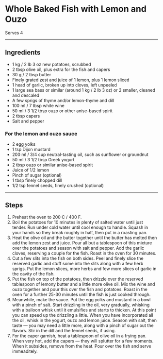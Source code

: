 # Whole Baked Fish with Lemon and Ouzo

Serves 4

---

## Ingredients

* 1 kg / 2 lb 3 oz new potatoes, scrubbed
* 2 tbsp olive oil, plus extra for the fish and capers 
* 30 g / 2 tbsp butter
* Finely grated zest and juice of 1 lemon, plus 1 lemon sliced
* 1 head of garlic, broken up into cloves, left unpeeled
* 1 large sea bass or similar (around 1 kg / 2 lb 3 oz) or 2 smaller, cleaned and descaled
* A few sprigs of thyme and/or lemon-thyme and dill
* 100 ml / 7 tbsp white wine
* 50 ml / 3 1/2 tbsp ouzo or other anise-based spirit
* 2 tbsp capers
* Salt and pepper

### For the lemon and ouzo sauce
* 2 egg yolks
* 1 tsp Dijon mustard
* 200 ml / 3/4 cup neutral-tasting oil, such as sunflower or groundnut
* 50 ml / 3 1/2 tbsp Greek yogurt
* 2 tbsp ouzo or similar anise-based spirit
* Juice of 1/2 lemon
* Pinch of sugar (optional)
* 1 tbsp finely chopped dill
* 1/2 tsp fennel seeds, finely crushed (optional)

---

## Steps

1.  Preheat the oven to 200 C / 400 F.
2.  Boil the potatoes for 10 minutes in plenty of salted water until just tender. Run under cold water until cool enough to handle. Squash in your hands so they break roughly in half, then put in a roasting pan.
3.  Heat the olive oil and the butter together until the butter has melted then add the lemon zest and juice. Pour all but a tablespoon of this mixture over the potatoes and season with salt and pepper. Add the garlic cloves, reserving a couple for the fish. Roast in the oven for 30 minutes.
4.  Cut a few slits into the fish on both sides. Peel and finely slice the reserved garlic and stuff some into the slits along with a few herb sprigs. Put the lemon slices, more herbs and few more slices of garlic in the cavity of the fish.
5.  Put the fish on top of the potatoes, then drizzle over the reserved tablespoon of lemony butter and a little more olive oil. Mix the wine and ouzo together and pour this over the fish and potatoes. Roast in the oven for a further 25-30 minutes until the fish is just cooked through.
6.  Meanwhile, make the sauce. Put the egg yolks and mustard in a bowl with a pinch of salt. Start drizzling in the oil, very gradually, whisking with a balloon whisk until it emulsifies and starts to thicken. At this point you can speed up the drizzling a little. When you have incorporated all the oil, whisk in the yogurt, ouzo and lemon juice. Season with salt, then taste — you may need a little more, along with a pinch of sugar out the flavors. Stir in the dill and the fennel seeds, if using.
7.  For the caper garnish, heat a tablespoon of olive oil in a frying pan. When very hot, add the capers — they will splutter for a few moments. When it subsides, remove from the heat. Pour over the fish and serve immeaditely.
